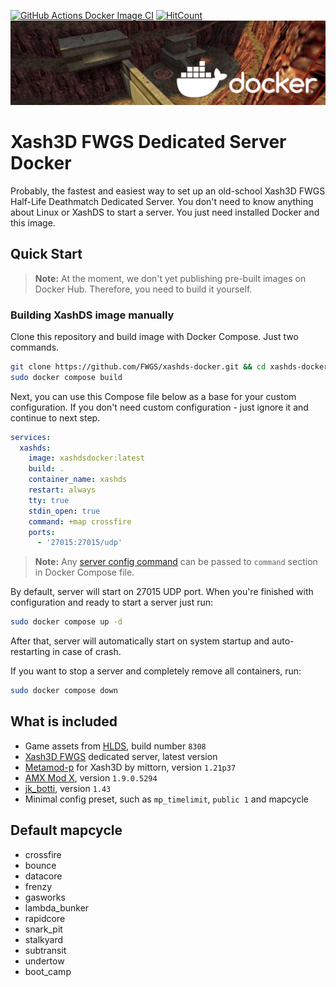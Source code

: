 [![GitHub Actions Docker Image CI](https://github.com/FWGS/xashds-docker/workflows/Docker%20Image%20CI/badge.svg)](https://github.com/FWGS/xashds-docker/actions)
[![HitCount](http://hits.dwyl.com/FWGS/xashds-docker.svg)](http://hits.dwyl.com/FWGS/xashds-docker)
![banner](banner.png)

# Xash3D FWGS Dedicated Server Docker
Probably, the fastest and easiest way to set up an old-school Xash3D FWGS
Half-Life Deathmatch Dedicated Server. You don't need to know
anything about Linux or XashDS to start a server. You just need installed Docker and this image.

## Quick Start
> **Note:** At the moment, we don't yet publishing pre-built images on Docker Hub. Therefore, you need to build it yourself.

### Building XashDS image manually
Clone this repository and build image with Docker Compose. Just two commands.

```bash
git clone https://github.com/FWGS/xashds-docker.git && cd xashds-docker
sudo docker compose build
```

Next, you can use this Compose file below as a base for your custom configuration. If you don't need custom configuration - just ignore it and continue to next step.

```yaml
services:
  xashds:
    image: xashdsdocker:latest
    build: .
    container_name: xashds
    restart: always
    tty: true
    stdin_open: true
    command: +map crossfire
    ports:
      - '27015:27015/udp'
```

> **Note:** Any [server config command](http://sr-team.clan.su/K_stat/hlcommandsfull.html)
  can be passed to `command` section in Docker Compose file. 

By default, server will start on 27015 UDP port. When you're finished with configuration and ready to start a server just run:

```bash
sudo docker compose up -d
```

After that, server will automatically start on system startup and auto-restarting in case of crash.

If you want to stop a server and completely remove all containers, run:
```bash
sudo docker compose down
```

## What is included
* Game assets from [HLDS](https://github.com/DevilBoy-eXe/hlds), build number `8308`
* [Xash3D FWGS](https://github.com/FWGS/xash3d-fwgs) dedicated server, latest version
* [Metamod-p](https://github.com/mittorn/metamod-p) for Xash3D by mittorn,
  version `1.21p37`
* [AMX Mod X](https://github.com/alliedmodders/amxmodx), version `1.9.0.5294`
* [jk_botti](https://github.com/Bots-United/jk_botti), version `1.43`
* Minimal config preset, such as `mp_timelimit`, `public 1` and mapcycle

## Default mapcycle
* crossfire
* bounce
* datacore
* frenzy
* gasworks
* lambda_bunker
* rapidcore
* snark_pit
* stalkyard
* subtransit
* undertow
* boot_camp
